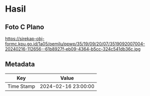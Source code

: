 # Hasil

## Foto C Plano

https://sirekap-obj-formc.kpu.go.id/1a05/pemilu/ppwp/35/19/09/20/07/3519092007004-20240216-112656--61b8927f-eb09-4364-b5cc-324c541db36c.jpg


## Metadata

| Key        | Value               |
| ---------- | ------------------- |
| Time Stamp | 2024-02-16 23:00:00 |



